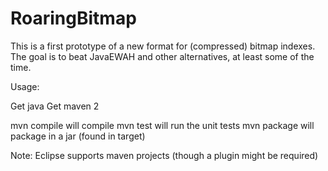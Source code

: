RoaringBitmap
=============

This is a first prototype of a new format for (compressed) bitmap indexes. The
goal is to beat JavaEWAH and other alternatives, at least some of the time.

Usage:

Get java
Get maven 2

mvn compile will compile
mvn test will run the unit tests
mvn package will package in a jar (found in target)


Note: Eclipse supports maven projects (though a plugin might be required)